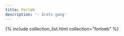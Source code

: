 ```yaml
---
title: Forløb
description: '- årets gang'
---
```

{% include collection_list.html collection="forloeb" %}